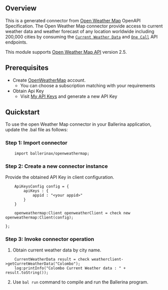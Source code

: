 ## Overview

This is a generated connector from [Open Weather Map](https://openweathermap.org/) OpenAPI Specification. The Open Weather Map connector provide access to current weather data and weather forecast of any location worldwide including 200,000 cities by consuming the [`Current Weather Data`](https://openweathermap.org/current) and [`One Call`](https://openweathermap.org/api/one-call-api) API endpoints.  

This module supports [Open Weather Map API]() version 2.5. 

## Prerequisites

* Create [OpenWeatherMap](https://openweathermap.org/) account.
    - You can choose a subscription matching with your requirements
* Obtain Api Key
    - Visit [My API Keys](https://home.openweathermap.org/api_keys) and generate a new API Key

## Quickstart

To use the open Weather Map connector in your Ballerina application, update the .bal file as follows:

### Step 1: Import connector

```ballerina
    import ballerinax/openweathermap;
```

### Step 2: Create a new connector instance

Provide the obtained API Key in client configuration.

```ballerina
    ApiKeysConfig config = {
        apiKeys : {
            appid : "<your appid>"
        }
    }

    openweathermap:Client openweatherClient = check new openweathermap:Client(config);

};
```

### Step 3: Invoke  connector operation

1. Obtain current weather data by city name.

```ballerina
    CurrentWeatherData result = check weatherclient->getCurretWeatherData("Colombo");
    log:printInfo("Colombo Current Weather data : " + result.toString());

```
2. Use `bal run` command to compile and run the Ballerina program.
